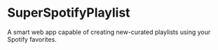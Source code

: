 # SuperSpotifyPlaylist
A smart web app capable of creating new-curated playlists using your Spotify favorites.
